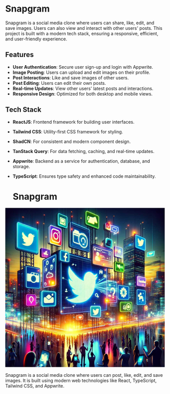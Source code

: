 # Snapgram

Snapgram is a social media clone where users can share, like, edit, and save images. Users can also view and interact with other users' posts. This project is built with a modern tech stack, ensuring a responsive, efficient, and user-friendly experience.

## Features

- **User Authentication**: Secure user sign-up and login with Appwrite.
- **Image Posting**: Users can upload and edit images on their profile.
- **Post Interactions**: Like and save images of other users.
- **Post Editing**: Users can edit their own posts.
- **Real-time Updates**: View other users' latest posts and interactions.
- **Responsive Design**: Optimized for both desktop and mobile views.

## Tech Stack

- **ReactJS**: Frontend framework for building user interfaces.
- **Tailwind CSS**: Utility-first CSS framework for styling.
- **ShadCN**: For consistent and modern component design.
- **TanStack Query**: For data fetching, caching, and real-time updates.
- **Appwrite**: Backend as a service for authentication, database, and storage.
- **TypeScript**: Ensures type safety and enhanced code maintainability.

  # Snapgram

![Snapgram Preview](public/assets/images/sideimg.jpg)

Snapgram is a social media clone where users can post, like, edit, and save images. It is built using modern web technologies like React, TypeScript, Tailwind CSS, and Appwrite.
